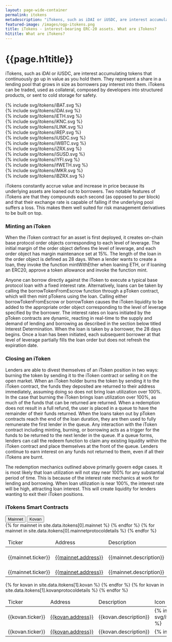 ```yaml
---
layout: page-wide-container
permalink: itokens
metadescription: "iTokens, such as iDAI or iUSDC, are interest accumulating tokens that continuously go up in value as you hold them. They represent a share in a lending pool that grows in size as borrowers pay interest into them."
featured-image: /images/ogp-itokens.png
title: iTokens - interest-bearing ERC-20 assets. What are iTokens?
h1title: What are iTokens?
---
```

<div class="container container-md post-content">
    <h1 class="fw-800 fs-46 lh-120 color-black text-center mb-20 mt-70 mt-sm-30 fs-sm-32">{{page.h1title}}</h1>
    <p>iTokens, such as iDAI or iUSDC, are interest accumulating tokens that continuously go up in value as you hold them. They represent a share in a lending pool that grows in size as borrowers pay interest into them. iTokens can be traded, used as collateral, composed by developers into structured products, or sent to cold storage for safety.</p>
    <div class="itokens-page itoken">
      <div class="grid mb-30">
          <div class="itoken-wrapper"><div class="itoken-gradient"><div class="itoken-white">{% include svg/itokens/iBAT.svg %}</div></div></div>
          <div class="itoken-wrapper"><div class="itoken-gradient"><div class="itoken-white">{% include svg/itokens/iDAI.svg %}</div></div></div>
          <div class="itoken-wrapper"><div class="itoken-gradient"><div class="itoken-white">{% include svg/itokens/iETH.svg %}</div></div></div>
          <div class="itoken-wrapper"><div class="itoken-gradient"><div class="itoken-white">{% include svg/itokens/iKNC.svg %}</div></div></div>
          <div class="itoken-wrapper"><div class="itoken-gradient"><div class="itoken-white">{% include svg/itokens/iLINK.svg %}</div></div></div>
          <div class="itoken-wrapper"><div class="itoken-gradient"><div class="itoken-white">{% include svg/itokens/iREP.svg %}</div></div></div>
          <div class="itoken-wrapper"><div class="itoken-gradient"><div class="itoken-white">{% include svg/itokens/iUSDC.svg %}</div></div></div>
          <div class="itoken-wrapper"><div class="itoken-gradient"><div class="itoken-white">{% include svg/itokens/iWBTC.svg %}</div></div></div>
          <div class="itoken-wrapper"><div class="itoken-gradient"><div class="itoken-white">{% include svg/itokens/iZRX.svg %}</div></div></div>
          <div class="itoken-wrapper"><div class="itoken-gradient"><div class="itoken-white">{% include svg/itokens/iSUSD.svg %}</div></div></div>
          <div class="itoken-wrapper"><div class="itoken-gradient"><div class="itoken-white">{% include svg/itokens/iYFI.svg %}</div></div></div>
          <div class="itoken-wrapper"><div class="itoken-gradient"><div class="itoken-white">{% include svg/itokens/ifWETH.svg %}</div></div></div>
          <div class="itoken-wrapper"><div class="itoken-gradient"><div class="itoken-white">{% include svg/itokens/iMKR.svg %}</div></div></div>
          <div class="itoken-wrapper"><div class="itoken-gradient"><div class="itoken-white">{% include svg/itokens/iBZRX.svg %}</div></div></div>
      </div>
    </div>
    <p>iTokens constantly accrue value and increase in price because its underlying assets are loaned out to borrowers. Two notable features of iTokens are that they compounds each second (as opposed to per block) and that their exchange rate is capable of falling if the underlying pool suffers a loss. This makes them well suited for risk management derivatives to be built on top.</p>
    <h3>Minting an iToken</h3>
    <p>When the iToken contract for an asset is first deployed, it creates on-chain base protocol order objects corresponding to each level of leverage. The initial margin of the order object defines the level of leverage, and each order object has margin maintenance set at 15%. The length of the loan in the order object is defined as 28 days. When a lender wants to create a loan, they invoke the function mintWithEther when loaning ETH, or if loaning an ERC20, approve a token allowance and invoke the function mint.</p>
    <p>Anyone can borrow directly against the iToken to execute a typical base protocol loan with a fixed interest rate. Alternatively, loans can be taken by calling the borrowTokenFromEscrow function through a pToken contract, which will then mint pTokens using the loan. Calling either borrowTokenFromEscrow or borrowToken causes the iToken liquidity to be added to the appropriate order object corresponding to the level of leverage specified by the borrower. The interest rates on loans initiated by the pToken contracts are dynamic, reacting in real-time to the supply and demand of lending and borrowing as described in the section below titled Interest Determination. When the loan is taken by a borrower, the 28 days begins. Once a loan has been initiated, each subsequent borrower at that level of leverage partially fills the loan order but does not refresh the expiration date.</p>
    <h3>Closing an iToken</h3>
    <p>Lenders are able to divest themselves of an iToken position in two ways: burning the token by sending it to the iToken contract or selling it on the open market. When an iToken holder burns the token by sending it to the iToken contract, the funds they deposited are returned to their address immediately, assuming doing so does not bring loan utilization over 100%. In the case that burning the iToken brings loan utilization over 100%, as much of the funds that can be returned are returned. When a redemption does not result in a full refund, the user is placed in a queue to have the remainder of their funds returned. When the loans taken out by pToken contracts reach the end of the loan duration, they are then used to fully remunerate the first lender in the queue. Any interaction with the iToken contract including minting, burning, or borrowing acts as a trigger for the funds to be returned to the next lender in the queue. If a queue forms, lenders can call the redeem function to claim any existing liquidity within the iToken contract and place themselves at the front of the queue. Lenders continue to earn interest on any funds not returned to them, even if all their iTokens are burnt.</p>
    <p>The redemption mechanics outlined above primarily govern edge cases. It is most likely that loan utilization will not stay near 100% for any substantial period of time. This is because of the interest rate mechanics at work for lending and borrowing. When loan utilization is near 100%, the interest rate will be high, attracting loan interest. This will create liquidity for lenders wanting to exit their iToken positions.</p>
</div>

<div class="container container-xl">
    <h3 class="fs-24 fs-sm-20 fw-700 lh-160 lh-xs-150 mb-15 color-primary text-center mb-30">iTokens Smart Contracts</h3>
    <div class="buttons-tabs-itokens">
        <button class="tablinks-itokens active" data-itokens="itokens-mainnet">Mainnet</button>
        <button class="tablinks-itokens" data-itokens="itokens-kovan">Kovan</button>
    </div>
    <div id="itokens-mainnet" class="tabcontent-itokens active">
        <table class="table-itokens">
            <thead>
                <tr>
                    <td class="thead-ticker">Ticker</td>
                    <td class="thead-address">Address</td>
                    <td class="thead-description">Description</td>
                    <td class="thead-icon">Icon</td>
                </tr>
            </thead>
            <tbody>
                {% for mainnet in site.data.itokens[0].mainnet %}
                    <tr>
                        <td class="ticker">{{mainnet.ticker}}</td>
                        <td class="address"><a href="https://etherscan.io/address/{{ mainnet.address }}" target="_blank">{{mainnet.address}}</a></td>
                        <td class="description">{{mainnet.description}}</td>
                        <td class="icon"><div class="itoken-gradient"><div class="itoken-white">{% include svg/itokens/{{mainnet.ticker}}.svg %}</div></div></td>
                    </tr>
                {% endfor %}
                {% for mainnet in site.data.itokens[0].mainnetprotocoldetails %}
                    <tr>
                        <td class="ticker">{{mainnet.ticker}}</td>
                        <td class="address"><a href="https://etherscan.io/address/{{ mainnet.address }}" target="_blank">{{mainnet.address}}</a></td>
                        <td class="description">{{mainnet.description}}</td>
                        <td class="icon"><div class="itoken-gradient"><div class="itoken-white"><div class="svg-gradient">{% include svg/BZRX.svg %}</div></div></div></td>
                    </tr>
                {% endfor %}
            </tbody>
        </table>
    </div>
    <div id="itokens-kovan" class="tabcontent-itokens">
        <table class="table-itokens">
            <thead>
                <tr>
                    <td class="thead-ticker">Ticker</td>
                    <td class="thead-address">Address</td>
                    <td class="thead-description">Description</td>
                    <td class="thead-icon">Icon</td>
                </tr>
            </thead>
            <tbody>
                {% for kovan in site.data.itokens[1].kovan %}
                    <tr>
                        <td class="ticker">{{kovan.ticker}}</td>
                        <td class="address"><a href="https://kovan.etherscan.io/address/{{ kovan.address }}" target="_blank">{{kovan.address}}</a></td>
                        <td class="description">{{kovan.description}}</td>
                        <td class="icon"><div class="itoken-gradient"><div class="itoken-white">{% include svg/itokens/{{kovan.ticker}}.svg %}</div></div></td>
                    </tr>
                {% endfor %}
                {% for kovan in site.data.itokens[1].kovanprotocoldetails %}
                    <tr>
                        <td class="ticker">{{kovan.ticker}}</td>
                        <td class="address"><a href="https://kovan.etherscan.io/address/{{ kovan.address }}" target="_blank">{{kovan.address}}</a></td>
                        <td class="description">{{kovan.description}}</td>
                        <td class="icon"><div class="itoken-gradient"><div class="itoken-white"><div class="svg-gradient">{% include svg/BZRX.svg %}</div></div></div></td>
                    </tr>
                {% endfor %}
            </tbody>
        </table>
    </div>
</div>
